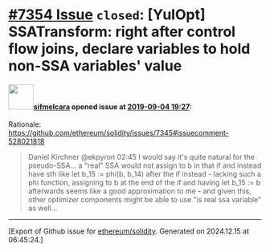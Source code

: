 # [\#7354 Issue](https://github.com/ethereum/solidity/issues/7354) `closed`: [YulOpt] SSATransform: right after control flow joins, declare variables to hold non-SSA variables' value

#### <img src="https://avatars.githubusercontent.com/u/10496191?v=4" width="50">[sifmelcara](https://github.com/sifmelcara) opened issue at [2019-09-04 19:27](https://github.com/ethereum/solidity/issues/7354):

Rationale: https://github.com/ethereum/solidity/issues/7345#issuecomment-528021818

> Daniel Kirchner @ekpyron 02:45
I would say it's quite natural for the pseudo-SSA... a "real" SSA would not assign to b in that if and instead have sth like let b_15 := phi(b, b_14) after the if instead - lacking such a phi function, assigning to b at the end of the if and having let b_15 := b afterwards seems like a good approximation to me - and given this, other optimizer components might be able to use "is real ssa variable" as well...





-------------------------------------------------------------------------------



[Export of Github issue for [ethereum/solidity](https://github.com/ethereum/solidity). Generated on 2024.12.15 at 06:45:24.]
